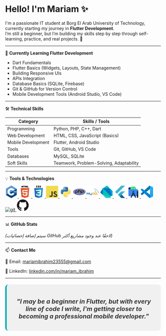 <link href="https://cdnjs.cloudflare.com/ajax/libs/font-awesome/6.5.1/css/all.min.css" rel="stylesheet">    
<link rel="stylesheet" href="https://cdnjs.cloudflare.com/ajax/libs/animate.css/4.1.1/animate.min.css">    

<h1 class="animate__animated animate__fadeIn">Hello! I'm Mariam ✨</h1>    

I'm a passionate IT student at Borg El Arab University of Technology, currently starting my journey in **Flutter Development**.  
I’m still a beginner, but I’m building my skills step by step through self-learning, practice, and real projects. 🚀  

---

🌱 **Currently Learning Flutter Development**

- Dart Fundamentals  
- Flutter Basics (Widgets, Layouts, State Management)  
- Building Responsive UIs  
- APIs Integration  
- Database Basics (SQLite, Firebase)  
- Git & GitHub for Version Control  
- Mobile Development Tools (Android Studio, VS Code)  

---

🛠️ **Technical Skills**

| Category            | Skills / Tools |
|---------------------|----------------|
| Programming         | Python, PHP, C++, Dart |
| Web Development     | HTML, CSS, JavaScript (Basics) |
| Mobile Development  | Flutter, Android Studio |
| Tools               | Git, GitHub, VS Code |
| Databases           | MySQL, SQLite |
| Soft Skills         | Teamwork, Problem-Solving, Adaptability |

---

💡 **Tools & Technologies**

<p align="left">  
  <a href="https://www.cplusplus.com/" target="_blank">    
    <img src="https://raw.githubusercontent.com/devicons/devicon/master/icons/cplusplus/cplusplus-original.svg" alt="cplusplus" width="40" height="40"/>    
  </a>    
  <a href="https://www.w3.org/html/" target="_blank">    
    <img src="https://raw.githubusercontent.com/devicons/devicon/master/icons/html5/html5-original-wordmark.svg" alt="html5" width="40" height="40"/>    
  </a>    
  <a href="https://www.w3schools.com/css/" target="_blank">    
    <img src="https://raw.githubusercontent.com/devicons/devicon/master/icons/css3/css3-original-wordmark.svg" alt="css3" width="40" height="40"/>    
  </a>    
  <a href="https://developer.mozilla.org/en-US/docs/Web/JavaScript" target="_blank">    
    <img src="https://raw.githubusercontent.com/devicons/devicon/master/icons/javascript/javascript-original.svg" alt="js" width="40" height="40"/>    
  </a>    
  <a href="https://www.python.org" target="_blank">    
    <img src="https://raw.githubusercontent.com/devicons/devicon/master/icons/python/python-original.svg" alt="python" width="40" height="40"/>    
  </a>    
  <a href="https://www.php.net" target="_blank">    
    <img src="https://raw.githubusercontent.com/devicons/devicon/master/icons/php/php-original.svg" alt="php" width="40" height="40"/>    
  </a>    
  <a href="https://www.mysql.com/" target="_blank">    
    <img src="https://raw.githubusercontent.com/devicons/devicon/master/icons/mysql/mysql-original-wordmark.svg" alt="mysql" width="40" height="40"/>    
  </a>    
  <a href="https://dart.dev/" target="_blank">    
    <img src="https://raw.githubusercontent.com/devicons/devicon/master/icons/dart/dart-original.svg" alt="dart" width="40" height="40"/>    
  </a>    
  <a href="https://flutter.dev/" target="_blank">    
    <img src="https://raw.githubusercontent.com/devicons/devicon/master/icons/flutter/flutter-original.svg" alt="flutter" width="40" height="40"/>    
  </a>    
  <a href="https://developer.android.com/studio" target="_blank">    
    <img src="https://raw.githubusercontent.com/devicons/devicon/master/icons/androidstudio/androidstudio-original.svg" alt="android studio" width="40" height="40"/>    
  </a>    
  <a href="https://code.visualstudio.com/" target="_blank">    
    <img src="https://raw.githubusercontent.com/devicons/devicon/master/icons/vscode/vscode-original.svg" alt="vs code" width="40" height="40"/>    
  </a>    
  <a href="https://git-scm.com/" target="_blank">    
    <img src="https://www.vectorlogo.zone/logos/git-scm/git-scm-icon.svg" alt="git" width="40" height="40"/>    
  </a>    
  <a href="https://github.com/" target="_blank">    
    <img src="https://raw.githubusercontent.com/devicons/devicon/master/icons/github/github-original.svg" alt="github" width="40" height="40"/>    
  </a>    
</p>    

---

📊 **GitHub Stats**

*(سيتم إضافة إحصائيات GitHub لاحقًا عند وجود مشاريع أكثر)*  

---

📫 **Contact Me**

📧 Email: mariamibrahim23555@gmail.com  

💼 LinkedIn: [linkedin.com/in/mariam_ibrahim](https://linkedin.com/in/mariam_ibrahim)  

---

<div style="border-left: 5px solid #00adb5; background-color: #f0f0f0; padding: 15px 20px; font-style: italic; font-size: 1.2em; margin: 20px 0; border-radius: 10px; color: #333;">    
  <h3 style="text-align: center;">"I may be a beginner in Flutter, but with every line of code I write, I'm getting closer to becoming a professional mobile developer."</h3>    
</div>  </h3>  
</div>
